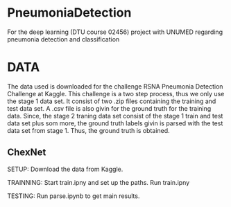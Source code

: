 # PneumoniaDetection
For the deep learning (DTU course 02456) project with UNUMED regarding pneumonia detection and classification

# DATA
The data used is downloaded for the challenge RSNA Pneumonia Detection Challenge at Kaggle. This challenge is a two step process, thus we only use the stage 1 data set. It consist of two .zip files containing the training and test data set. A .csv file is also givin for the ground truth for the training data. Since, the stage 2 traning data set consist of the stage 1 train and test data set plus som more, the ground truth labels givin is parsed with the test data set from stage 1. Thus, the ground truth is obtained. 

## ChexNet

SETUP:
Download the data from Kaggle.

TRAINNING:
Start train.ipny and set up the paths.
Run train.ipny

TESTING: 
Run parse.ipynb to get main results.
